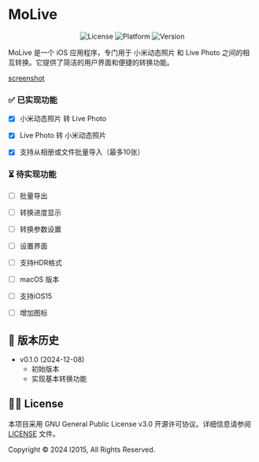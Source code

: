# MoLive

<div align="center">
<img src="https://img.shields.io/badge/license-GPL%20v3-blue.svg" alt="License">
<img src="https://img.shields.io/badge/platform-iOS%2018+-lightgrey.svg" alt="Platform">
<img src="https://img.shields.io/badge/version-0.1.0-green.svg" alt="Version">
</div>

MoLive 是一个 iOS 应用程序，专门用于 小米动态照片 和 Live Photo 之间的相互转换。它提供了简洁的用户界面和便捷的转换功能。

[screenshot](image.png)

### ✅ 已实现功能
  - [x] 小米动态照片 转 Live Photo
  - [x] Live Photo 转 小米动态照片  
  - [x] 支持从相册或文件批量导入（最多10张）



### ⏳ 待实现功能
  - [ ] 批量导出
  - [ ] 转换进度显示
  - [ ] 转换参数设置
  - [ ] 设置界面
  - [ ] 支持HDR格式
  - [ ] macOS 版本
  - [ ] 支持iOS15
  - [ ] 增加图标



## 📝 版本历史

- v0.1.0 (2024-12-08)
  - 初始版本
  - 实现基本转换功能



## 🧑‍⚖️ License

本项目采用 GNU General Public License v3.0 开源许可协议。详细信息请参阅 [LICENSE](LICENSE) 文件。

Copyright © 2024 l2015, All Rights Reserved.
